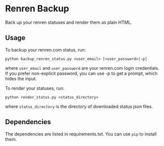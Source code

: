 # Renren Backup

Back up your renren statuses and render them as plain HTML.

## Usage

To backup your renren.com status, run:

```
python backup_renren_status.py <user_email> [<user_password>|-p]
```

where `user_email` and `user_password` are your renren.com login credentials. If you prefer non-explicit password, you can use -p to get a prompt, which hides the input.

To render your statuses, run:

```
python render_status.py <status_directory>
```

where `status_directory` is the directory of downloaded status json files.

## Dependencies

The dependencies are listed in requirements.txt. You can use `pip` to install them.

